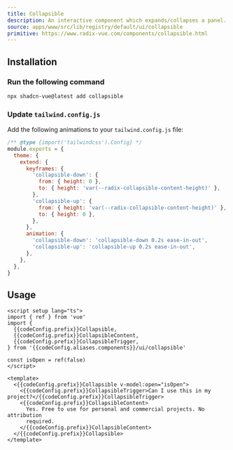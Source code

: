 ```yaml
--- 
title: Collapsible
description: An interactive component which expands/collapses a panel.
source: apps/www/src/lib/registry/default/ui/collapsible 
primitive: https://www.radix-vue.com/components/collapsible.html
---
```


<script setup>
import { useConfigStore } from '@/stores/config'

const { codeConfig } = useConfigStore()
</script>


<ComponentPreview name="CollapsibleDemo" /> 

## Installation


<Steps>

### Run the following command

```bash
npx shadcn-vue@latest add collapsible
``` 

### Update `tailwind.config.js`

Add the following animations to your `tailwind.config.js` file:

```js title="tailwind.config.js" {5-18}
/** @type {import('tailwindcss').Config} */
module.exports = {
  theme: {
    extend: {
      keyframes: {
        'collapsible-down': {
          from: { height: 0 },
          to: { height: 'var(--radix-collapsible-content-height)' },
        },
        'collapsible-up': {
          from: { height: 'var(--radix-collapsible-content-height)' },
          to: { height: 0 },
        },
      },
      animation: {
        'collapsible-down': 'collapsible-down 0.2s ease-in-out',
        'collapsible-up': 'collapsible-up 0.2s ease-in-out',
      },
    },
  },
}
```
  
</Steps>


## Usage

```vue-vue
<script setup lang="ts">
import { ref } from 'vue'
import {
  {{codeConfig.prefix}}Collapsible,
  {{codeConfig.prefix}}CollapsibleContent,
  {{codeConfig.prefix}}CollapsibleTrigger,
} from '{{codeConfig.aliases.components}}/ui/collapsible'

const isOpen = ref(false)
</script>

<template>
  <{{codeConfig.prefix}}Collapsible v-model:open="isOpen">
    <{{codeConfig.prefix}}CollapsibleTrigger>Can I use this in my project?</{{codeConfig.prefix}}CollapsibleTrigger>
    <{{codeConfig.prefix}}CollapsibleContent>
      Yes. Free to use for personal and commercial projects. No attribution
      required.
    </{{codeConfig.prefix}}CollapsibleContent>
  </{{codeConfig.prefix}}Collapsible>
</template>
```
